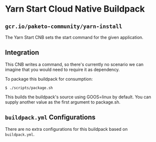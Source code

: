 # Yarn Start Cloud Native Buildpack

## `gcr.io/paketo-community/yarn-install`

The Yarn Start CNB sets the start command for the given application.

## Integration

This CNB writes a command, so there's currently no scenario we can
imagine that you would need to require it as dependency.

To package this buildpack for consumption:
```
$ ./scripts/package.sh
```
This builds the buildpack's source using GOOS=linux by default. You can supply another value as the first argument to package.sh.

## `buildpack.yml` Configurations

There are no extra configurations for this buildpack based on `buildpack.yml`.
